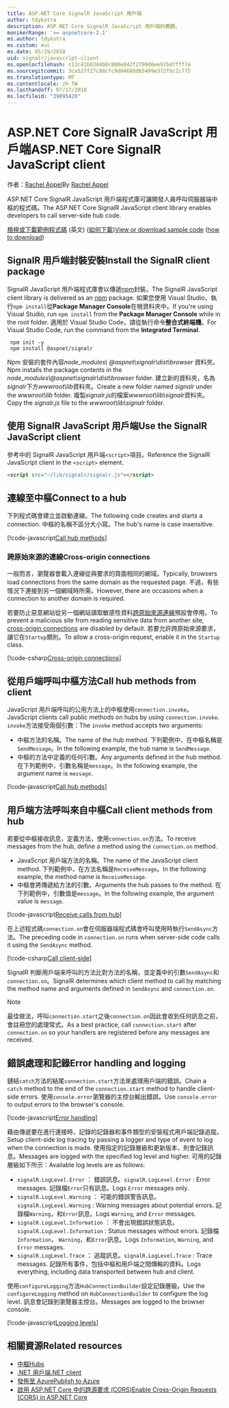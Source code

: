 ```yaml
---
title: ASP.NET Core SignalR JavaScript 用戶端
author: tdykstra
description: ASP.NET Core SignalR JavaScript 用戶端的概觀。
monikerRange: '>= aspnetcore-2.1'
ms.author: tdykstra
ms.custom: mvc
ms.date: 05/29/2018
uid: signalr/javascript-client
ms.openlocfilehash: c13c41b0344b0c880e842f2799d6ee97bd7fff7e
ms.sourcegitcommit: 3ca527f27c88cfc9d04688db5499e372fbc2c775
ms.translationtype: MT
ms.contentlocale: zh-TW
ms.lasthandoff: 07/17/2018
ms.locfileid: "39095420"
---
```

# <a name="aspnet-core-signalr-javascript-client"></a><span data-ttu-id="0c57b-103">ASP.NET Core SignalR JavaScript 用戶端</span><span class="sxs-lookup"><span data-stu-id="0c57b-103">ASP.NET Core SignalR JavaScript client</span></span>

<span data-ttu-id="0c57b-104">作者：[Rachel Appel](http://twitter.com/rachelappel)</span><span class="sxs-lookup"><span data-stu-id="0c57b-104">By [Rachel Appel](http://twitter.com/rachelappel)</span></span>

<span data-ttu-id="0c57b-105">ASP.NET Core SignalR JavaScript 用戶端程式庫可讓開發人員呼叫伺服器端中樞的程式碼。</span><span class="sxs-lookup"><span data-stu-id="0c57b-105">The ASP.NET Core SignalR JavaScript client library enables developers to call server-side hub code.</span></span>

<span data-ttu-id="0c57b-106">[檢視或下載範例程式碼](https://github.com/aspnet/Docs/tree/live/aspnetcore/signalr/javascript-client/sample) \(英文\) ([如何下載](xref:tutorials/index#how-to-download-a-sample))</span><span class="sxs-lookup"><span data-stu-id="0c57b-106">[View or download sample code](https://github.com/aspnet/Docs/tree/live/aspnetcore/signalr/javascript-client/sample) ([how to download](xref:tutorials/index#how-to-download-a-sample))</span></span>

## <a name="install-the-signalr-client-package"></a><span data-ttu-id="0c57b-107">SignalR 用戶端封裝安裝</span><span class="sxs-lookup"><span data-stu-id="0c57b-107">Install the SignalR client package</span></span>

<span data-ttu-id="0c57b-108">SignalR JavaScript 用戶端程式庫會以傳遞[npm](https://www.npmjs.com/)封裝。</span><span class="sxs-lookup"><span data-stu-id="0c57b-108">The SignalR JavaScript client library is delivered as an [npm](https://www.npmjs.com/) package.</span></span> <span data-ttu-id="0c57b-109">如果您使用 Visual Studio，執行`npm install`從**Package Manager Console**在根資料夾中。</span><span class="sxs-lookup"><span data-stu-id="0c57b-109">If you're using Visual Studio, run `npm install` from the **Package Manager Console** while in the root folder.</span></span> <span data-ttu-id="0c57b-110">適用於 Visual Studio Code，請從執行命令**整合式終端機**。</span><span class="sxs-lookup"><span data-stu-id="0c57b-110">For Visual Studio Code, run the command from the **Integrated Terminal**.</span></span>

  ```console
   npm init -y
   npm install @aspnet/signalr
  ```

<span data-ttu-id="0c57b-111">Npm 安裝的套件內容*node_modules\\ @aspnet\signalr\dist\browser* 資料夾。</span><span class="sxs-lookup"><span data-stu-id="0c57b-111">Npm installs the package contents in the *node_modules\\@aspnet\signalr\dist\browser* folder.</span></span> <span data-ttu-id="0c57b-112">建立新的資料夾，名為*signalr*下方*wwwroot\\lib*資料夾。</span><span class="sxs-lookup"><span data-stu-id="0c57b-112">Create a new folder named *signalr* under the *wwwroot\\lib* folder.</span></span> <span data-ttu-id="0c57b-113">複製*signalr.js*的檔案*wwwroot\lib\signalr*資料夾。</span><span class="sxs-lookup"><span data-stu-id="0c57b-113">Copy the *signalr.js* file to the *wwwroot\lib\signalr* folder.</span></span>

## <a name="use-the-signalr-javascript-client"></a><span data-ttu-id="0c57b-114">使用 SignalR JavaScript 用戶端</span><span class="sxs-lookup"><span data-stu-id="0c57b-114">Use the SignalR JavaScript client</span></span>

<span data-ttu-id="0c57b-115">參考中的 SignalR JavaScript 用戶端`<script>`項目。</span><span class="sxs-lookup"><span data-stu-id="0c57b-115">Reference the SignalR JavaScript client in the `<script>` element.</span></span>

```html
<script src="~/lib/signalr/signalr.js"></script>
```

## <a name="connect-to-a-hub"></a><span data-ttu-id="0c57b-116">連線至中樞</span><span class="sxs-lookup"><span data-stu-id="0c57b-116">Connect to a hub</span></span>

<span data-ttu-id="0c57b-117">下列程式碼會建立並啟動連線。</span><span class="sxs-lookup"><span data-stu-id="0c57b-117">The following code creates and starts a connection.</span></span> <span data-ttu-id="0c57b-118">中樞的名稱不區分大小寫。</span><span class="sxs-lookup"><span data-stu-id="0c57b-118">The hub's name is case insensitive.</span></span>

[!code-javascript[Call hub methods](javascript-client/sample/wwwroot/js/chat.js?range=9-12,28)]

### <a name="cross-origin-connections"></a><span data-ttu-id="0c57b-119">跨原始來源的連線</span><span class="sxs-lookup"><span data-stu-id="0c57b-119">Cross-origin connections</span></span>

<span data-ttu-id="0c57b-120">一般而言，瀏覽器會載入連線從與要求的頁面相同的網域。</span><span class="sxs-lookup"><span data-stu-id="0c57b-120">Typically, browsers load connections from the same domain as the requested page.</span></span> <span data-ttu-id="0c57b-121">不過，有些情況下連接到另一個網域時所需。</span><span class="sxs-lookup"><span data-stu-id="0c57b-121">However, there are occasions when a connection to another domain is required.</span></span>

<span data-ttu-id="0c57b-122">若要防止惡意網站從另一個網站讀取敏感性資料[跨原始來源連線](xref:security/cors)預設會停用。</span><span class="sxs-lookup"><span data-stu-id="0c57b-122">To prevent a malicious site from reading sensitive data from another site, [cross-origin connections](xref:security/cors) are disabled by default.</span></span> <span data-ttu-id="0c57b-123">若要允許跨原始來源要求，讓它在`Startup`類別。</span><span class="sxs-lookup"><span data-stu-id="0c57b-123">To allow a cross-origin request, enable it in the `Startup` class.</span></span>

[!code-csharp[Cross-origin connections](javascript-client/sample/Startup.cs?highlight=29-35,56)]

## <a name="call-hub-methods-from-client"></a><span data-ttu-id="0c57b-124">從用戶端呼叫中樞方法</span><span class="sxs-lookup"><span data-stu-id="0c57b-124">Call hub methods from client</span></span>

<span data-ttu-id="0c57b-125">JavaScript 用戶端呼叫的公用方法上的中樞使用`connection.invoke`。</span><span class="sxs-lookup"><span data-stu-id="0c57b-125">JavaScript clients call public methods on hubs by using `connection.invoke`.</span></span> <span data-ttu-id="0c57b-126">`invoke`方法接受兩個引數：</span><span class="sxs-lookup"><span data-stu-id="0c57b-126">The `invoke` method accepts two arguments:</span></span>

* <span data-ttu-id="0c57b-127">中樞方法的名稱。</span><span class="sxs-lookup"><span data-stu-id="0c57b-127">The name of the hub method.</span></span> <span data-ttu-id="0c57b-128">下列範例中，在中樞名稱是`SendMessage`。</span><span class="sxs-lookup"><span data-stu-id="0c57b-128">In the following example, the hub name is `SendMessage`.</span></span>
* <span data-ttu-id="0c57b-129">中樞的方法中定義的任何引數。</span><span class="sxs-lookup"><span data-stu-id="0c57b-129">Any arguments defined in the hub method.</span></span> <span data-ttu-id="0c57b-130">在下列範例中，引數名稱是`message`。</span><span class="sxs-lookup"><span data-stu-id="0c57b-130">In the following example, the argument name is `message`.</span></span>

[!code-javascript[Call hub methods](javascript-client/sample/wwwroot/js/chat.js?range=24)]

## <a name="call-client-methods-from-hub"></a><span data-ttu-id="0c57b-131">用戶端方法呼叫來自中樞</span><span class="sxs-lookup"><span data-stu-id="0c57b-131">Call client methods from hub</span></span>

<span data-ttu-id="0c57b-132">若要從中樞接收訊息，定義方法，使用`connection.on`方法。</span><span class="sxs-lookup"><span data-stu-id="0c57b-132">To receive messages from the hub, define a method using the `connection.on` method.</span></span>

* <span data-ttu-id="0c57b-133">JavaScript 用戶端方法的名稱。</span><span class="sxs-lookup"><span data-stu-id="0c57b-133">The name of the JavaScript client method.</span></span> <span data-ttu-id="0c57b-134">下列範例中，在方法名稱是`ReceiveMessage`。</span><span class="sxs-lookup"><span data-stu-id="0c57b-134">In the following example, the method name is `ReceiveMessage`.</span></span>
* <span data-ttu-id="0c57b-135">中樞會將傳遞給方法的引數。</span><span class="sxs-lookup"><span data-stu-id="0c57b-135">Arguments the hub passes to the method.</span></span> <span data-ttu-id="0c57b-136">在下列範例中，引數值是`message`。</span><span class="sxs-lookup"><span data-stu-id="0c57b-136">In the following example, the argument value is `message`.</span></span>

[!code-javascript[Receive calls from hub](javascript-client/sample/wwwroot/js/chat.js?range=14-19)]

<span data-ttu-id="0c57b-137">在上述程式碼`connection.on`會在伺服器端程式碼會呼叫使用時執行`SendAsync`方法。</span><span class="sxs-lookup"><span data-stu-id="0c57b-137">The preceding code in `connection.on` runs when server-side code calls it using the `SendAsync` method.</span></span>

[!code-csharp[Call client-side](javascript-client/sample/hubs/chathub.cs?range=8-11)]

<span data-ttu-id="0c57b-138">SignalR 判斷用戶端来呼叫的方法比對方法的名稱，並定義中的引數`SendAsync`和`connection.on`。</span><span class="sxs-lookup"><span data-stu-id="0c57b-138">SignalR determines which client method to call by matching the method name and arguments defined in `SendAsync` and `connection.on`.</span></span>

> [!NOTE]
> <span data-ttu-id="0c57b-139">最佳做法，呼叫`connection.start`之後`connection.on`因此會收到任何訊息之前，會註冊您的處理常式。</span><span class="sxs-lookup"><span data-stu-id="0c57b-139">As a best practice, call `connection.start` after `connection.on` so your handlers are registered before any messages are received.</span></span>

## <a name="error-handling-and-logging"></a><span data-ttu-id="0c57b-140">錯誤處理和記錄</span><span class="sxs-lookup"><span data-stu-id="0c57b-140">Error handling and logging</span></span>

<span data-ttu-id="0c57b-141">鏈結`catch`方法的結尾`connection.start`方法來處理用戶端的錯誤。</span><span class="sxs-lookup"><span data-stu-id="0c57b-141">Chain a `catch` method to the end of the `connection.start` method to handle client-side errors.</span></span> <span data-ttu-id="0c57b-142">使用`console.error`瀏覽器的主控台輸出錯誤。</span><span class="sxs-lookup"><span data-stu-id="0c57b-142">Use `console.error` to output errors to the browser's console.</span></span>

[!code-javascript[Error handling](javascript-client/sample/wwwroot/js/chat.js?range=28)]

<span data-ttu-id="0c57b-143">藉由傳遞要在進行連接時，記錄的記錄器和事件類型的安裝程式用戶端記錄追蹤。</span><span class="sxs-lookup"><span data-stu-id="0c57b-143">Setup client-side log tracing by passing a logger and type of event to log when the connection is made.</span></span> <span data-ttu-id="0c57b-144">使用指定的記錄層級和更新版本，則會記錄訊息。</span><span class="sxs-lookup"><span data-stu-id="0c57b-144">Messages are logged with the specified log level and higher.</span></span> <span data-ttu-id="0c57b-145">可用的記錄層級如下所示：</span><span class="sxs-lookup"><span data-stu-id="0c57b-145">Available log levels are as follows:</span></span>

* <span data-ttu-id="0c57b-146">`signalR.LogLevel.Error` ： 錯誤訊息。</span><span class="sxs-lookup"><span data-stu-id="0c57b-146">`signalR.LogLevel.Error` : Error messages.</span></span> <span data-ttu-id="0c57b-147">記錄檔`Error`只有訊息。</span><span class="sxs-lookup"><span data-stu-id="0c57b-147">Logs `Error` messages only.</span></span>
* <span data-ttu-id="0c57b-148">`signalR.LogLevel.Warning` ： 可能的錯誤警告訊息。</span><span class="sxs-lookup"><span data-stu-id="0c57b-148">`signalR.LogLevel.Warning` : Warning messages about potential errors.</span></span> <span data-ttu-id="0c57b-149">記錄檔`Warning`，和`Error`訊息。</span><span class="sxs-lookup"><span data-stu-id="0c57b-149">Logs `Warning`, and `Error` messages.</span></span>
* <span data-ttu-id="0c57b-150">`signalR.LogLevel.Information` ： 不會出現錯誤狀態訊息。</span><span class="sxs-lookup"><span data-stu-id="0c57b-150">`signalR.LogLevel.Information` : Status messages without errors.</span></span> <span data-ttu-id="0c57b-151">記錄檔`Information`， `Warning`，和`Error`訊息。</span><span class="sxs-lookup"><span data-stu-id="0c57b-151">Logs `Information`, `Warning`, and `Error` messages.</span></span>
* <span data-ttu-id="0c57b-152">`signalR.LogLevel.Trace` ： 追蹤訊息。</span><span class="sxs-lookup"><span data-stu-id="0c57b-152">`signalR.LogLevel.Trace` : Trace messages.</span></span> <span data-ttu-id="0c57b-153">記錄所有事件，包括中樞和用戶端之間傳輸的資料。</span><span class="sxs-lookup"><span data-stu-id="0c57b-153">Logs everything, including data transported between hub and client.</span></span>

<span data-ttu-id="0c57b-154">使用`configureLogging`方法`HubConnectionBuilder`設定記錄層級。</span><span class="sxs-lookup"><span data-stu-id="0c57b-154">Use the `configureLogging` method on `HubConnectionBuilder` to configure the log level.</span></span> <span data-ttu-id="0c57b-155">訊息會記錄到瀏覽器主控台。</span><span class="sxs-lookup"><span data-stu-id="0c57b-155">Messages are logged to the browser console.</span></span>

[!code-javascript[Logging levels](javascript-client/sample/wwwroot/js/chat.js?range=9-12)]

## <a name="related-resources"></a><span data-ttu-id="0c57b-156">相關資源</span><span class="sxs-lookup"><span data-stu-id="0c57b-156">Related resources</span></span>

* [<span data-ttu-id="0c57b-157">中樞</span><span class="sxs-lookup"><span data-stu-id="0c57b-157">Hubs</span></span>](xref:signalr/hubs)
* [<span data-ttu-id="0c57b-158">.NET 用戶端</span><span class="sxs-lookup"><span data-stu-id="0c57b-158">.NET client</span></span>](xref:signalr/dotnet-client)
* [<span data-ttu-id="0c57b-159">發佈至 Azure</span><span class="sxs-lookup"><span data-stu-id="0c57b-159">Publish to Azure</span></span>](xref:signalr/publish-to-azure-web-app)
* [<span data-ttu-id="0c57b-160">啟用 ASP.NET Core 中的跨源要求 (CORS)</span><span class="sxs-lookup"><span data-stu-id="0c57b-160">Enable Cross-Origin Requests (CORS) in ASP.NET Core</span></span>](xref:security/cors)

